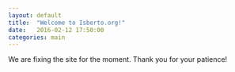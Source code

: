 ```yaml
---
layout: default
title:  "Welcome to Isberto.org!"
date:   2016-02-12 17:50:00
categories: main
---
```


We are fixing the site for the moment. Thank you for your patience!
